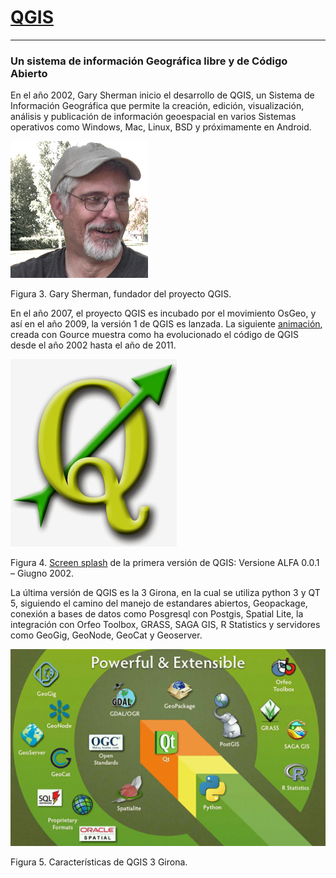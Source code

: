 # [QGIS](https://www.qgis.org/es/site/)

---

### Un sistema de información Geográfica libre y de Código Abierto

En el año 2002, Gary Sherman inicio el desarrollo de QGIS, un Sistema de Información Geográfica que permite la creación, edición, visualización, análisis y publicación de información geoespacial en varios Sistemas operativos como Windows, Mac, Linux, BSD y próximamente en Android.

![](/assets/Gary_sherman.png)

Figura 3. Gary Sherman, fundador del proyecto QGIS.

En el año 2007, el proyecto QGIS es  incubado por el movimiento OsGeo, y así en el año 2009, la versión 1 de QGIS es lanzada. La siguiente [animación](http://www.youtube.com/watch?v=-NILKRiMtcU), creada con Gource muestra como ha evolucionado el código de QGIS desde el año 2002 hasta el año de 2011.

![](/assets/alfa-0-01.jpg)

Figura 4. [Screen splash](https://pigrecoinfinito.wordpress.com/2015/12/23/splash-screen-qgis/) de la primera versión de QGIS: Versione ALFA 0.0.1 – Giugno 2002.

La última versión  de QGIS es la 3 Girona, en la cual se utiliza python 3 y QT 5, siguiendo el camino del manejo de estandares abiertos, Geopackage, conexión a bases de datos como Posgresql con Postgis, Spatial Lite, la integración con Orfeo Toolbox, GRASS, SAGA GIS, R Statistics y servidores como GeoGig, GeoNode, GeoCat y Geoserver.

![](/assets/qgis3.png)

Figura 5. Características de QGIS 3 Girona.







